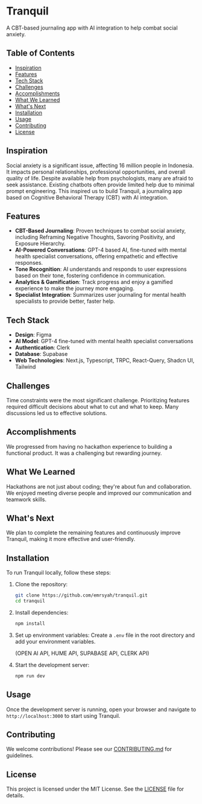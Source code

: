 
# Tranquil

A CBT-based journaling app with AI integration to help combat social anxiety.

## Table of Contents
- [Inspiration](#inspiration)
- [Features](#features)
- [Tech Stack](#tech-stack)
- [Challenges](#challenges)
- [Accomplishments](#accomplishments)
- [What We Learned](#what-we-learned)
- [What's Next](#whats-next)
- [Installation](#installation)
- [Usage](#usage)
- [Contributing](#contributing)
- [License](#license)

## Inspiration
Social anxiety is a significant issue, affecting 16 million people in Indonesia. It impacts personal relationships, professional opportunities, and overall quality of life. Despite available help from psychologists, many are afraid to seek assistance. Existing chatbots often provide limited help due to minimal prompt engineering. This inspired us to build Tranquil, a journaling app based on Cognitive Behavioral Therapy (CBT) with AI integration.

## Features
- **CBT-Based Journaling**: Proven techniques to combat social anxiety, including Reframing Negative Thoughts, Savoring Positivity, and Exposure Hierarchy.
- **AI-Powered Conversations**: GPT-4 based AI, fine-tuned with mental health specialist conversations, offering empathetic and effective responses.
- **Tone Recognition**: AI understands and responds to user expressions based on their tone, fostering confidence in communication.
- **Analytics & Gamification**: Track progress and enjoy a gamified experience to make the journey more engaging.
- **Specialist Integration**: Summarizes user journaling for mental health specialists to provide better, faster help.

## Tech Stack
- **Design**: Figma
- **AI Model**: GPT-4 fine-tuned with mental health specialist conversations
- **Authentication**: Clerk
- **Database**: Supabase
- **Web Technologies**: Next.js, Typescript, TRPC, React-Query, Shadcn UI, Tailwind

## Challenges
Time constraints were the most significant challenge. Prioritizing features required difficult decisions about what to cut and what to keep. Many discussions led us to effective solutions.

## Accomplishments
We progressed from having no hackathon experience to building a functional product. It was a challenging but rewarding journey.

## What We Learned
Hackathons are not just about coding; they're about fun and collaboration. We enjoyed meeting diverse people and improved our communication and teamwork skills.

## What's Next
We plan to complete the remaining features and continuously improve Tranquil, making it more effective and user-friendly.

## Installation
To run Tranquil locally, follow these steps:

1. Clone the repository:
    ```bash
    git clone https://github.com/emrsyah/tranquil.git
    cd tranquil
    ```

2. Install dependencies:
    ```bash
    npm install
    ```

3. Set up environment variables:
    Create a `.env` file in the root directory and add your environment variables.

   (OPEN AI API, HUME API, SUPABASE API, CLERK API)

5. Start the development server:
    ```bash
    npm run dev
    ```

## Usage
Once the development server is running, open your browser and navigate to `http://localhost:3000` to start using Tranquil.

## Contributing
We welcome contributions! Please see our [CONTRIBUTING.md](CONTRIBUTING.md) for guidelines.

## License
This project is licensed under the MIT License. See the [LICENSE](LICENSE) file for details.
